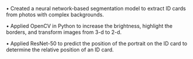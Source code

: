 •	Created a neural network-based segmentation model to extract ID cards from photos with complex backgrounds.

•	Applied OpenCV in Python to increase the brightness, highlight the borders, and transform images from 3-d to 2-d.

•	Applied ResNet-50 to predict the position of the portrait on the ID card to determine the relative position of an ID card. 

